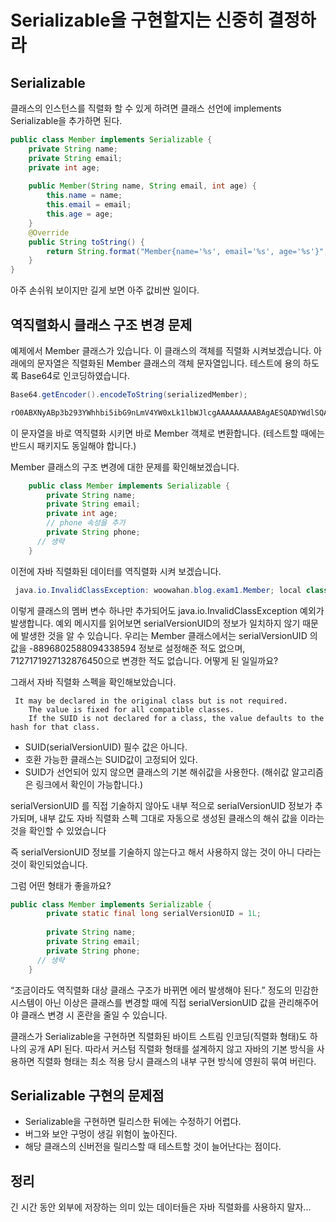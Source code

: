 # Serializable을 구현할지는 신중히 결정하라

## Serializable

클래스의 인스턴스를 직렬화 할 수 있게 하려면 클래스 선언에 implements Serializable을 추가하면 된다. 

```java
public class Member implements Serializable {
    private String name;
    private String email;
    private int age;
 
    public Member(String name, String email, int age) {
        this.name = name;
        this.email = email;
        this.age = age;
    }
    @Override
    public String toString() {
        return String.format("Member{name='%s', email='%s', age='%s'}", name, email, age);
    }
}
```

아주 손쉬워 보이지만 길게 보면 아주 값비싼 일이다. 

## 역직렬화시 클래스 구조 변경 문제

예제에서 Member 클래스가 있습니다. 이 클래스의 객체를 직렬화 시켜보겠습니다.
아래에의 문자열은 직렬화된 Member 클래스의 객체 문자열입니다. 테스트에 용의 하도록 Base64로 인코딩하였습니다.

```java
Base64.getEncoder().encodeToString(serializedMember);
```

```java
rO0ABXNyABp3b293YWhhbi5ibG9nLmV4YW0xLk1lbWJlcgAAAAAAAAABAgAESQADYWdlSQAEYWdlMkwABWVtYWlsdAASTGphdmEvbGFuZy9TdHJpbmc7TAAEbmFtZXEAfgABeHAAAAAZAAAAAHQAFmRlbGl2ZXJ5a2ltQGJhZW1pbi5jb210AAnquYDrsLDrr7w=
```

이 문자열을 바로 역직렬화 시키면 바로 Member 객체로 변환합니다. (테스트할 때에는 반드시 패키지도 동일해야 합니다.)

Member 클래스의 구조 변경에 대한 문제를 확인해보겠습니다.

```java
    public class Member implements Serializable {
        private String name;
        private String email;
        private int age;
        // phone 속성을 추가
        private String phone;
      // 생략
    }
```

이전에 자바 직렬화된 데이터를 역직렬화 시켜 보겠습니다.

```java
 java.io.InvalidClassException: woowahan.blog.exam1.Member; local class incompatible: stream classdesc serialVersionUID = -8896802588094338594, local class serialVersionUID = 7127171927132876450
 ```

이렇게 클래스의 멤버 변수 하나만 추가되어도 java.io.InvalidClassException 예외가 발생합니다.
예외 메시지를 읽어보면 serialVersionUID의 정보가 일치하지 않기 때문에 발생한 것을 알 수 있습니다.
우리는 Member 클래스에서는 serialVersionUID 의 값을 -8896802588094338594 정보로 설정해준 적도 없으며, 7127171927132876450으로 변경한 적도 없습니다. 어떻게 된 일일까요?


그래서 자바 직렬화 스펙을 확인해보았습니다.
```
 It may be declared in the original class but is not required. 
    The value is fixed for all compatible classes. 
    If the SUID is not declared for a class, the value defaults to the hash for that class. 
```

- SUID(serialVersionUID) 필수 값은 아니다.
- 호환 가능한 클래스는 SUID값이 고정되어 있다.
- SUID가 선언되어 있지 않으면 클래스의 기본 해쉬값을 사용한다. (해쉬값 알고리즘은 링크에서 확인이 가능합니다.)

serialVersionUID 를 직접 기술하지 않아도 내부 적으로 serialVersionUID 정보가 추가되며,
내부 값도 자바 직렬화 스펙 그대로 자동으로 생성된 클래스의 해쉬 값을 이라는 것을 확인할 수 있었습니다

즉 serialVersionUID 정보를 기술하지 않는다고 해서 사용하지 않는 것이 아니 다라는 것이 확인되었습니다.

그럼 어떤 형태가 좋을까요?

```java
public class Member implements Serializable {
        private static final long serialVersionUID = 1L;
      
        private String name;
        private String email;
        private String phone;
      // 생략
    }
```

“조금이라도 역직렬화 대상 클래스 구조가 바뀌면 에러 발생해야 된다.” 정도의 민감한 시스템이 아닌 이상은 클래스를 변경할 때에
직접 serialVersionUID 값을 관리해주어야 클래스 변경 시 혼란을 줄일 수 있습니다.


클래스가 Serializable을 구현하면 직렬화된 바이트 스트림 인코딩(직렬화 형태)도 하나의 공개 API 된다. 따라서 커스텀 직렬화 형태를 설계하지 않고 자바의 기본 방식을 사용하면 직렬화 형태는 최소 적용 당시 클래스의 내부 구현 방식에 영원히 묶여 버린다. 

## Serializable 구현의 문제점

- Serializable을 구현하면 릴리스한 뒤에는 수정하기 어렵다.
- 버그와 보안 구멍이 생길 위험이 높아진다.
- 해당 클래스의 신버전을 릴리스할 때 테스트할 것이 늘어난다는 점이다.

## 정리

긴 시간 동안 외부에 저장하는 의미 있는 데이터들은 자바 직렬화를 사용하지 말자...